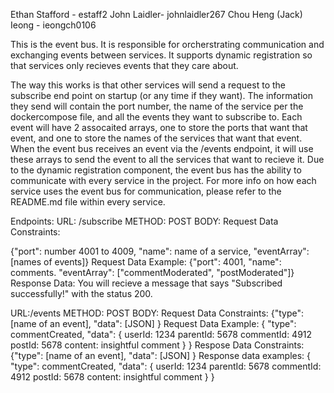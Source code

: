 Ethan Stafford - estaff2 
John Laidler- johnlaidler267
Chou Heng (Jack) Ieong - ieongch0106

This is the event bus. It is responsible for orcherstrating communication and exchanging events between services. It supports dynamic registration so that services only recieves events that they care about. 

The way this works is that other services will send a request to the subscribe end point on startup (or any time if they want). The information they send will contain the port number, the name of the service per the dockercompose file, and all the events they want to subscribe to. Each event will have 2 assocaited arrays, one to store the ports that want that event, and one to store the names of the services that want that event. 
When the event bus receives an event via the /events endpoint, it will use these arrays to send the event to all the services that want to recieve it. 
Due to the dynamic registration component, the event bus has the ability to communicate with every service in the project. For more info on how each service uses the event bus for communication, please refer to the README.md file within every service. 

Endpoints:
URL: /subscribe
METHOD: POST
BODY:
Request Data Constraints:

{"port": number 4001 to 4009,
"name": name of a service,
"eventArray": [names of events]}
Request Data Example:
{"port": 4001,
"name": comments.
"eventArray": ["commentModerated", "postModerated"]}
Response Data: 
You will recieve a message that says "Subscribed successfully!" with the status 200.

URL:/events
METHOD: POST
BODY:
Request Data Constraints:
{"type": [name of an event],
 "data": [JSON]
}
Request Data Example:
{
    "type": commentCreated,
    "data": {
        userId:  1234
        parentId: 5678
        commentId: 4912
        postId: 5678
        content: insightful comment
    }
}
Respose Data Constraints: 
{"type": [name of an event],
 "data": [JSON]
}
Response data examples:
{
    "type": commentCreated,
    "data": {
        userId:  1234
        parentId: 5678
        commentId: 4912
        postId: 5678
        content: insightful comment
    }
}

